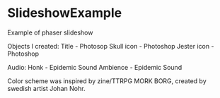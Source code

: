 # SlideshowExample
Example of phaser slideshow

Objects I created:
Title - Photosop
Skull icon - Photoshop
Jester icon - Photoshop

Audio:
Honk - Epidemic Sound
Ambience - Epidemic Sound

Color scheme was inspired by zine/TTRPG MORK BORG, created by swedish artist Johan Nohr.
